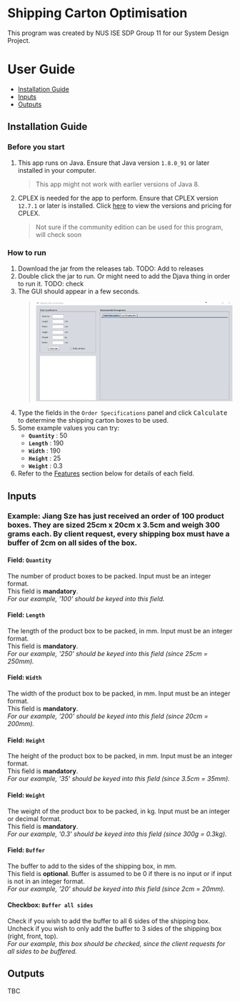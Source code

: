# Shipping Carton Optimisation
This program was created by NUS ISE SDP Group 11 for our System Design Project.

# User Guide

* [Installation Guide](#installation-guide)
* [Inputs](#inputs)
* [Outputs](#outputs)

## Installation Guide

### Before you start
1. This app runs on Java. Ensure that Java version `1.8.0_91` or later installed in your computer.
    > This app might not work with earlier versions of Java 8.
2. CPLEX is needed for the app to perform. Ensure that CPLEX version `12.7.1` or later is installed. Click [here](https://www.ibm.com/products/ilog-cplex-optimization-studio/pricing) to view the versions and pricing for CPLEX.
    > Not sure if the community edition can be used for this program, will check soon

### How to run
1. Download the jar from the releases tab. TODO: Add to releases
2. Double click the jar to run. Or might need to add the Djava thing in order to run it. TODO: check
3. The GUI should appear in a few seconds.
    > <img src="images/GUIprototype.png" width="600">
4. Type the fields in the `Order Specifications` panel and click <kbd>Calculate</kbd> to determine the shipping carton boxes to be used.
5. Some example values you can try:
    * **`Quantity`** : 50
    * **`Length`** : 190
    * **`Width`** : 190
    * **`Height`** : 25
    * **`Weight`** : 0.3
6. Refer to the [Features](#features) section below for details of each field.<br>

## Inputs
### Example: Jiang Sze has just received an order of 100 product boxes. They are sized 25cm x 20cm x 3.5cm and weigh 300 grams each. By client request, every shipping box must have a buffer of 2cm on all sides of the box. 
#### Field: `Quantity`
The number of product boxes to be packed. Input must be an integer format.<br>
This field is **mandatory**.<br>
*For our example, '100' should be keyed into this field.*<br>
#### Field: `Length`
The length of the product box to be packed, in mm. Input must be an integer format.<br>
This field is **mandatory**.<br>
*For our example, '250' should be keyed into this field (since 25cm = 250mm).*<br>
#### Field: `Width`
The width of the product box to be packed, in mm. Input must be an integer format.<br>
This field is **mandatory**.<br>
*For our example, '200' should be keyed into this field (since 20cm = 200mm).*<br>
#### Field: `Height`
The height of the product box to be packed, in mm. Input must be an integer format.<br>
This field is **mandatory**.<br>
*For our example, '35' should be keyed into this field (since 3.5cm = 35mm).*<br>
#### Field: `Weight`
The weight of the product box to be packed, in kg. Input must be an integer or decimal format.<br>
This field is **mandatory**.<br>
*For our example, '0.3' should be keyed into this field (since 300g = 0.3kg).*<br>
#### Field: `Buffer`
The buffer to add to the sides of the shipping box, in mm.<br>
This field is **optional**. Buffer is assumed to be 0 if there is no input or if input is not in an integer format.<br>
*For our example, '20' should be keyed into this field (since 2cm = 20mm).*<br>
#### Checkbox: `Buffer all sides`
Check if you wish to add the buffer to all 6 sides of the shipping box.<br>
Uncheck if you wish to only add the buffer to 3 sides of the shipping box (right, front, top).<br>
*For our example, this box should be checked, since the client requests for all sides to be buffered.*<br>

## Outputs
TBC

